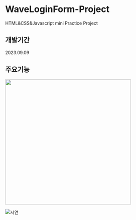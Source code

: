 # WaveLoginForm-Project
HTML&amp;CSS&amp;Javascript mini Practice Project

## 개발기간
2023.09.09

## 주요기능
<img src="https://github.com/jay6366/WaveLoginForm-Project/assets/89118231/c6546811-7b6b-4439-9524-84663454aac8" width="400" height="400"/>

![시연](https://github.com/jay6366/WaveLoginForm-Project/assets/89118231/c6546811-7b6b-4439-9524-84663454aac8)

